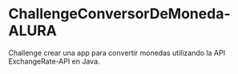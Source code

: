 # ChallengeConversorDeMoneda-ALURA
Challenge crear una app para convertir monedas utilizando la API ExchangeRate-API en Java.
